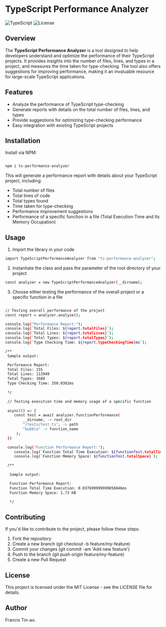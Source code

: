 # TypeScript Performance Analyzer

![TypeScript](https://img.shields.io/badge/TypeScript-4.0+-blue.svg)
![License](https://img.shields.io/badge/license-MIT-green.svg)

## Overview

The **TypeScript Performance Analyzer** is a tool designed to help developers understand and optimize the performance of their TypeScript projects. It provides insights into the number of files, lines, and types in a project, and measures the time taken for type-checking. The tool also offers suggestions for improving performance, making it an invaluable resource for large-scale TypeScript applications.

## Features

- Analyze the performance of TypeScript type-checking
- Generate reports with details on the total number of files, lines, and types
- Provide suggestions for optimizing type-checking performance
- Easy integration with existing TypeScript projects

## Installation

Install via NPM:

```bash

npm i ts-performance-analyzer

```

This will generate a performance report with details about your TypeScript project, including:

- Total number of files
- Total lines of code
- Total types found
- Time taken for type-checking
- Performance improvement suggestions
- Performance of a specific function in a file (Total Execution Time and Its Memory Occupation)

## Usage

1. Import the library in your code

```bash
import TypeScriptPerformanceAnalyzer from "ts-performance-analyzer";
```

2. Instantiate the class and pass the parameter of the root directory of your project

```bash
const analyzer = new TypeScriptPerformanceAnalyzer(__dirname);
```

3. Choose either testing the performance of the overall project or a specific function in a file

```bash

// Testing overall performance of the project
const report = analyzer.analyze();

console.log("Performance Report:");
console.log(`Total Files: ${report.totalFiles}`);
console.log(`Total Lines: ${report.totalLines}`);
console.log(`Total Types: ${report.totalTypes}`);
console.log(`Type Checking Time: ${report.typeCheckingTime}ms`);

/**
 Sample output:

 Performance Report:
 Total Files: 155
 Total Lines: 113949
 Total Types: 3688
 Type Checking Time: 350.0381ms
 
 */

 // Testing execution time and memory usage of a specific function
 
 async(() => {
  	const test = await analyzer.functionPerformance(
		__dirname, -> root_dir
		"/tests/test.ts", -> path
		"bubble" -> function_name
	 );
 })

 console.log("Function Performance Report:");
	console.log(`Function Total Time Execution: ${functionTest.totalTime}ms`);
	console.log(`Function Memory Space: ${functionTest.totalSpace}`);

 /**
 
  Sample output:

  Function Performance Report:
  Function Total Time Execution: 0.037699999999858846ms
  Function Memory Space: 1.73 KB

  */

```

## Contributing 

If you'd like to contribute to the project, please follow these steps:

1. Fork the repository
2. Create a new branch (git checkout -b feature/my-feature)
3. Commit your changes (git commit -am 'Add new feature')
4. Push to the branch (git push origin feature/my-feature)
5. Create a new Pull Request

## License

This project is licensed under the MIT License - see the LICENSE file for details.

## Author
Francis Tin-ao.

